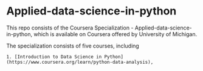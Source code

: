 # Applied-data-science-in-python

   This repo consists of the Coursera Specialization - Applied-data-science-in-python, which is available on Coursera offered by University of Michigan.

The specialization consists of five courses, including

    1. [Introduction to Data Science in Python](https://www.coursera.org/learn/python-data-analysis),
    
 
